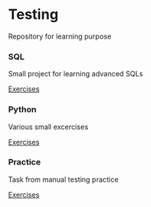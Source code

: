 # Testing
Repository for learning purpose

### SQL 

Small project for learning advanced SQLs

[Exercises](SQL/README.md)

### Python

Various small excercises

[Exercises](Python/README.md)

### Practice

Task from manual testing practice 

[Exercises](Testing_practice/README.md)